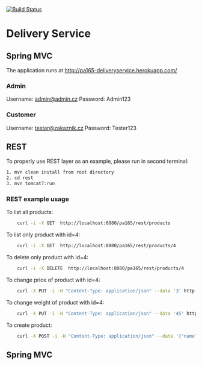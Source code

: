 [![Build Status](https://travis-ci.org/PavelSynek/DeliveryService.svg)](https://travis-ci.org/PavelSynek/DeliveryService)

# Delivery Service

## Spring MVC

The application runs at http://pa165-deliveryservice.herokuapp.com/

### Admin
Username: admin@admin.cz
Password: Admin123

### Customer
Username: tester@zakaznik.cz
Password: Tester123

## REST
To properly use REST layer as an example, please run in second terminal:
```sh
1. mvn clean install from root directory
2. cd rest
3. mvn tomcat7:run
```

### REST example usage
To list all products:
```sh
    curl -i -X GET  http://localhost:8080/pa165/rest/products
```

To list only product with id=4:
```sh
    curl -i -X GET  http://localhost:8080/pa165/rest/products/4
```

To delete only product with id=4:
```sh
    curl -i -X DELETE  http://localhost:8080/pa165/rest/products/4
```

To change price of product with id=4:
```sh
    curl -X PUT -i -H "Content-Type: application/json" --data '3' http://localhost:8080/pa165/rest/products/4/price
```

To change weight of product with id=4:
```sh
    curl -X PUT -i -H "Content-Type: application/json" --data '45' http://localhost:8080/pa165/rest/products/4/weight
```
To create product:
```sh
    curl -X POST -i -H "Content-Type: application/json" --data '{"name":"test2", "price":"200", "weight":"215"}' http://localhost:8080/pa165/rest/products/create
```

## Spring MVC
